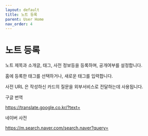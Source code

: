 ```yaml
---
layout: default
title: 노트 등록
parent: User Home
nav_order: 4
---
```


# 노트 등록

노트 제목과 소개글, 태그, 사전 정보등을 등록하며, 공개여부를 설정합니다.

홈에 등록한 태그를 선택하거나, 새로운 태그를 입력합니다.

사전 URL 은 작성하신 카드의 질문을 외부서비스로 전달하는데 사용됩니다.

구글 번역

https://translate.google.co.kr/?text=

네이버 사전

https://m.search.naver.com/search.naver?query=

